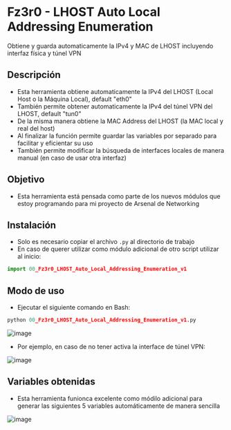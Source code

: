 # Fz3r0 - LHOST Auto Local Addressing Enumeration
Obtiene y guarda automaticamente la IPv4 y MAC de LHOST incluyendo interfaz física y túnel VPN

## Descripción

- Esta herramienta obtiene automaticamente la IPv4 del LHOST (Local Host o la Máquina Local), default "eth0"     
- También permite obtener automaticamente la IPv4 del túnel VPN del LHOST, default "tun0"                        
- De la misma manera obtiene la MAC Address del LHOST (la MAC local y real del host)                             
- Al finalizar la función permite guardar las variables por separado para facilitar y eficientar su uso          
- También permite modificar la búsqueda de interfaces locales de manera manual (en caso de usar otra interfaz)  

## Objetivo

- Esta herramienta está pensada como parte de los nuevos módulos que estoy programando para mi proyecto de Arsenal de Networking

## Instalación

- Solo es necesario copiar el archivo `.py` al directorio de trabajo
- En caso de querer utilizar como módulo adicional de otro script utilizar al inicio:

```py
import 00_Fz3r0_LHOST_Auto_Local_Addressing_Enumeration_v1
```


## Modo de uso

- Ejecutar el siguiente comando en Bash:

```py
python 00_Fz3r0_LHOST_Auto_Local_Addressing_Enumeration_v1.py
```
![image](https://user-images.githubusercontent.com/94720207/210156559-e3840b9f-4fd4-43f7-ab97-69f651d93861.png)

- Por ejemplo, en caso de no tener activa la interface de túnel VPN:

![image](https://user-images.githubusercontent.com/94720207/210156537-eca2fbbb-58b6-4c41-8495-e60f3ab8be8a.png)

## Variables obtenidas

- Esta herramienta funionca excelente como módilo adicional para generar las siguientes 5 variables automáticamente de manera sencilla

![image](https://user-images.githubusercontent.com/94720207/210156689-584393f0-6566-4f39-93c6-a4cee788e461.png)


